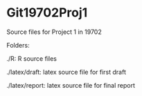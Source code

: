 # Git19702Proj1
Source files for Project 1 in 19702

Folders:

./R: R source files

./latex/draft: latex source file for first draft

./latex/report: latex source file for final report
